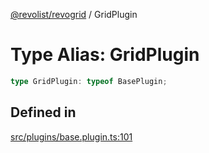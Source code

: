 [@revolist/revogrid](README.md) / GridPlugin

# Type Alias: GridPlugin

```ts
type GridPlugin: typeof BasePlugin;
```

## Defined in

[src/plugins/base.plugin.ts:101](https://github.com/revolist/revogrid/blob/1d7f63e049242097564b7da6ec33fe3875543951/src/plugins/base.plugin.ts#L101)
